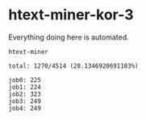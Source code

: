 # htext-miner-kor-3

Everything doing here is automated.

```
htext-miner

total: 1270/4514 (28.1346920691183%)

job0: 225
job1: 224
job2: 323
job3: 249
job4: 249
```